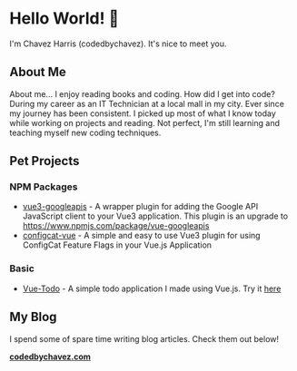 # Hello World! 👋 

I'm Chavez Harris (codedbychavez). It's nice to meet you. 

## About Me

About me... I enjoy reading books and coding. How did I get into code? During my career as an IT Technician at a local mall in my city. Ever since my journey has been consistent. I picked up most of what I know today while working on projects and reading. Not perfect, I'm still learning and teaching myself new coding techniques.

## Pet Projects

### NPM Packages

- [vue3-googleapis](https://www.npmjs.com/package/vue3-googleapis) - A wrapper plugin for adding the Google API JavaScript client to your Vue3 application. This plugin is an upgrade to https://www.npmjs.com/package/vue-googleapis
- [configcat-vue](https://www.npmjs.com/package/configcat-vue) - A simple and easy to use Vue3 plugin for using ConfigCat Feature Flags in your Vue.js Application

### Basic

- [Vue-Todo](https://github.com/codedbychavez/vue3-todo) - A simple todo application I made using Vue.js. Try it [here](https://melodic-narwhal-26e489.netlify.app/)

## My Blog

I spend some of spare time writing blog articles. Check them out below!

**[codedbychavez.com](https://codedbychavez.com)**
